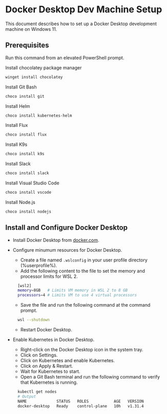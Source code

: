 # Docker Desktop Dev Machine Setup

This document describes how to set up a Docker Desktop development machine on Windows 11.

## Prerequisites

Run this command from an elevated PowerShell prompt.

Install chocolatey package manager

``` bash
winget install chocolatey
```

Install Git Bash

``` bash
choco install git
```

Install Helm

``` bash
choco install kubernetes-helm
```

Install Flux

```bash
choco install flux
```

Install K9s

```bash
choco install k9s
```

Install Slack

```bash
choco install slack
```

Install Visual Studio Code

```bash
choco install vscode
```

Install Node.js

```bash
choco install nodejs
```

## Install and Configure Docker Desktop

- Install Docker Desktop from [docker.com](https://www.docker.com/products/docker-desktop).
- Configure minumum resources for Docker Desktop.
  - Create a file named `.wslconfig` in your user profile directory (%userprofile%).
  - Add the following content to the file to set the memory and processor limits for WSL 2.

  ```bash
    [wsl2]
    memory=8GB   # Limits VM memory in WSL 2 to 8 GB
    processors=4 # Limits VM to use 4 virtual processors
  ```

  - Save the file and run the following command at the command prompt.
  
  ```bash
    wsl --shutdown
  ```

  - Restart Docker Desktop.
- Enable Kubernetes in Docker Desktop.
  - Right-click on the Docker Desktop icon in the system tray.
  - Click on Settings.
  - Click on Kubernetes and enable Kubernetes.
  - Click on Apply & Restart.
  - Wait for Kubernetes to start.
  - Open a Git Bash terminal and run the following command to verify that Kubernetes is running.

  ```bash
    kubectl get nodes
    # Output
    NAME             STATUS   ROLES           AGE   VERSION
    docker-desktop   Ready    control-plane   10h   v1.31.4
  ```
  
